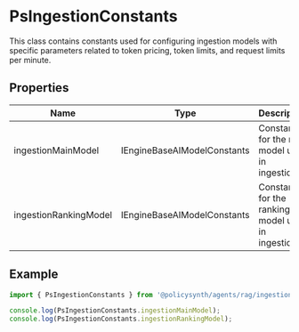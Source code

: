 # PsIngestionConstants

This class contains constants used for configuring ingestion models with specific parameters related to token pricing, token limits, and request limits per minute.

## Properties

| Name                    | Type                             | Description                                       |
|-------------------------|----------------------------------|---------------------------------------------------|
| ingestionMainModel      | IEngineBaseAIModelConstants      | Constants for the main model used in ingestion.   |
| ingestionRankingModel   | IEngineBaseAIModelConstants      | Constants for the ranking model used in ingestion.|

## Example

```typescript
import { PsIngestionConstants } from '@policysynth/agents/rag/ingestion/ingestionConstants.js';

console.log(PsIngestionConstants.ingestionMainModel);
console.log(PsIngestionConstants.ingestionRankingModel);
```